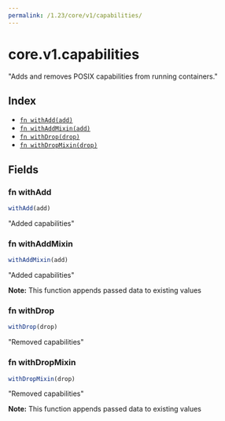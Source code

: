 ```yaml
---
permalink: /1.23/core/v1/capabilities/
---
```


# core.v1.capabilities

"Adds and removes POSIX capabilities from running containers."

## Index

* [`fn withAdd(add)`](#fn-withadd)
* [`fn withAddMixin(add)`](#fn-withaddmixin)
* [`fn withDrop(drop)`](#fn-withdrop)
* [`fn withDropMixin(drop)`](#fn-withdropmixin)

## Fields

### fn withAdd

```ts
withAdd(add)
```

"Added capabilities"

### fn withAddMixin

```ts
withAddMixin(add)
```

"Added capabilities"

**Note:** This function appends passed data to existing values

### fn withDrop

```ts
withDrop(drop)
```

"Removed capabilities"

### fn withDropMixin

```ts
withDropMixin(drop)
```

"Removed capabilities"

**Note:** This function appends passed data to existing values